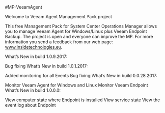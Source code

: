 ﻿#MP-VeeamAgent

Welcome to Veeam Agent Management Pack project

This free Management Pack for System Center Operations Manager allows you to manage Veeam Agent for Windows/Linux plus Veeam Endpoint Backup. The project is open and everyone can improve the MP. For more information you send a feedback from our web page: www.insidetechnologies.eu.

What’s New in build 1.0.9.2017:

Bug fixing
What’s New in build 1.0.1.2017:

Added monitoring for all Events
Bug fixing
What’s New in build 0.0.28.2017:

Monitor Veeam Agent for Windows and Linux
Monitor Veeam Endpoint
What’s New in build 1.0.0.0:

View computer state where Endpoint is installed
View service state
View the event log about Endpoint
